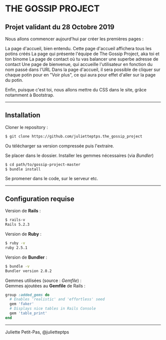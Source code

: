 # THE GOSSIP PROJECT

## Projet validant du 28 Octobre 2019

Nous allons commencer aujourd'hui par créer les premières pages :

La page d'accueil, bien entendu. Cette page d'accueil affichera tous les potins créés
La page qui présente l'équipe de The Gossip Project, aka toi et ton binome
La page de contact où tu vas balancer une superbe adresse de contact
Une page de bienvenue, qui accueille l'utilisateur en fonction du nom passé dans l'URL
Dans la page d'accueil, il sera possible de cliquer sur chaque potin pour en "Voir plus", ce qui aura pour effet d'aller sur la page du potin.

Enfin, puisque c'est toi, nous allons mettre du CSS dans le site, grâce notamment à Bootstrap.


***

## Installation
Cloner le repository : 
~~~bash
$ git clone https://github.com/julietteptps.the_gossip_project
~~~
Ou télécharger sa version compressée puis l'extraire.

Se placer dans le dossier. Installer les gemmes nécessaires (via *Bundler*)
~~~bash
$ cd path/to/gossip-project-master
$ bundle install
~~~

Se promener dans le code, sur le serveur etc.


***

## Configuration requise
Version de **Rails** :
~~~bash
$ rails-v
Rails 5.2.3
~~~

Version de **Ruby** :
~~~bash
$ ruby -v
ruby 2.5.1
~~~

Version de **Bundler** :
~~~bash
$ bundle -v
Bundler version 2.0.2
~~~

Gemmes utilisées (source : *Gemfile*) :\
Gemmes ajoutées au **Gemfile** de Rails :
~~~ruby
group :added_gems do
  # Enables 'realistic' and 'effortless' seed
  gem 'faker'
  # Displays nice tables in Rails Console
  gem 'table_print'
end
~~~


***

Juliette Petit-Pas, @julietteptps
